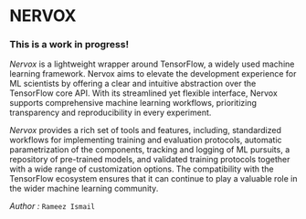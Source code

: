 # NERVOX

### This is a work in progress!
*Nervox* is a lightweight wrapper around TensorFlow, a widely used machine learning framework. Nervox aims to elevate the development experience for ML scientists by offering a clear and intuitive abstraction over the TensorFlow core API. With its streamlined yet flexible interface, Nervox supports comprehensive machine learning workflows, prioritizing transparency and reproducibility in every experiment.

*Nervox* provides a rich set of tools and features, including, standardized workflows for implementing training and evaluation protocols, automatic parametrization of the components, tracking and logging of ML pursuits, a repository of pre-trained models, and validated training protocols together with a wide range of customization options. The compatibility with the TensorFlow ecosystem ensures that it can continue to play a valuable role in the wider machine learning community.

_Author :_ `Rameez Ismail` 

